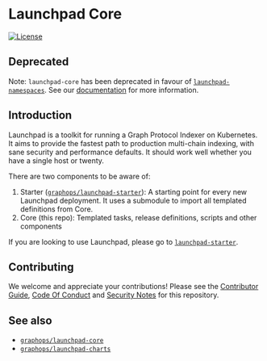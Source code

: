 # Launchpad Core

[![License](https://img.shields.io/badge/License-Apache%202.0-blue.svg)](https://opensource.org/licenses/Apache-2.0)

## Deprecated

Note: `launchpad-core` has been deprecated in favour of [`launchpad-namespaces`](https://github.com/graphops/launchpad-namespaces). See our [documentation](https://docs.graphops.xyz/launchpad/intro) for more information.

## Introduction

Launchpad is a toolkit for running a Graph Protocol Indexer on Kubernetes. It aims to provide the fastest path to production multi-chain indexing, with sane security and performance defaults. It should work well whether you have a single host or twenty.

There are two components to be aware of:

1. Starter ([`graphops/launchpad-starter`](https://github.com/graphops/launchpad-starter)): A starting point for every new Launchpad deployment. It uses a submodule to import all templated definitions from Core.
2. Core (this repo): Templated tasks, release definitions, scripts and other components

If you are looking to use Launchpad, please go to [`launchpad-starter`](https://github.com/graphops/launchpad-starter).

## Contributing

We welcome and appreciate your contributions! Please see the [Contributor Guide](/CONTRIBUTING.md), [Code Of Conduct](/CODE_OF_CONDUCT.md) and [Security Notes](/SECURITY.md) for this repository.

## See also

- [`graphops/launchpad-core`](https://github.com/graphops/launchpad-core)
- [`graphops/launchpad-charts`](https://github.com/graphops/launchpad-charts)

